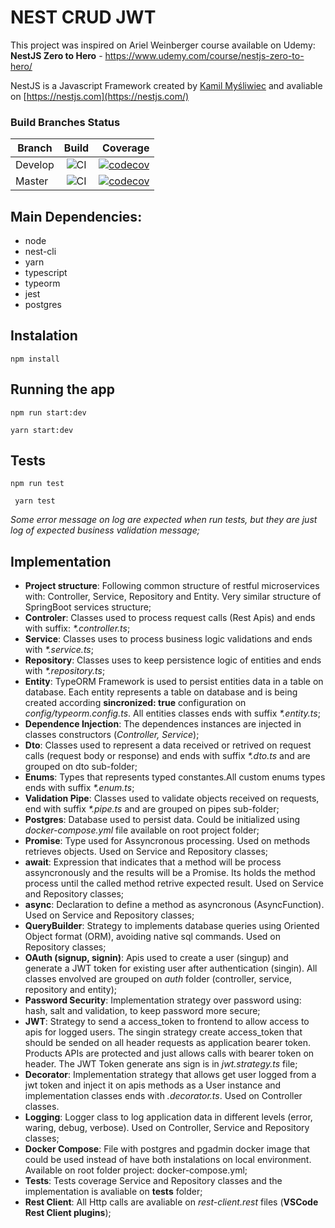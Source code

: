 # NEST CRUD JWT

This project was inspired on Ariel Weinberger course available on Udemy: **NestJS Zero to Hero** - https://www.udemy.com/course/nestjs-zero-to-hero/

NestJS is a Javascript Framework created by [Kamil Myśliwiec](https://kamilmysliwiec.com) and avaliable on [https://nestjs.com](https://nestjs.com/)

### Build Branches Status

| Branch        | Build         | Coverage  |
| ------------- |:-------------:| ---------:|
| Develop       | ![CI](https://github.com/oseasjs/nest-crud-jwt/workflows/CI/badge.svg?branch=develop) | [![codecov](https://codecov.io/gh/oseasjs/nest-crud-jwt/branch/develop/graph/badge.svg)](https://codecov.io/gh/oseasjs/nest-crud-jwt/branch/develop) |
| Master        | ![CI](https://github.com/oseasjs/nest-crud-jwt/workflows/CI/badge.svg?branch=master)  | [![codecov](https://codecov.io/gh/oseasjs/nest-crud-jwt/branch/master/graph/badge.svg)](https://codecov.io/gh/oseasjs/nest-crud-jwt/branch/master)  |



## Main Dependencies:

- node
- nest-cli
- yarn
- typescript
- typeorm
- jest
- postgres

## Instalation

```npm install```


## Running the app

``` npm run start:dev ```

``` yarn start:dev ```


## Tests

``` npm run test ```

``` yarn test```

_Some error message on log are expected when run tests, but they are just log of expected business validation message;_

## Implementation

- **Project structure**: Following common structure of restful microservices with: Controller, Service, Repository and Entity. Very similar structure of SpringBoot services structure;
- **Controler**: Classes used to process request calls (Rest Apis) and ends with suffix: _*.controller.ts_;
- **Service**: Classes uses to process business logic validations and ends with _*.service.ts_;
- **Repository**: Classes uses to keep persistence logic of entities and ends with _*.repository.ts_;
- **Entity**: TypeORM Framework is used to persist entities data in a table on database. Each entity represents a table on database and is being created according **sincronized: true** configuration on _config/typeorm.config.ts_. All entities classes ends with suffix _*.entity.ts_;
- **Dependence Injection**: The dependences instances are injected in classes constructors (_Controller, Service_);
- **Dto**: Classes used to represent a data received or retrived on request calls (request body or response) and ends with suffix _*.dto.ts_ and are grouped on dto sub-folder;
- **Enums**: Types that represents typed constantes.All custom enums types ends with suffix _*.enum.ts_;
- **Validation Pipe**: Classes used to validate objects received on requests, end with suffix _*.pipe.ts_ and are grouped on pipes sub-folder;
- **Postgres**: Database used to persist data. Could be initialized using _docker-compose.yml_ file available on root project folder;
- **Promise**: Type used for Assyncronous processing. Used on methods retrieves objects. Used on Service and Repository classes;
- **await**: Expression that indicates that a method will be process assyncronously and the results will be a Promise. Its holds the method process until the called method retrive expected result. Used on Service and Repository classes;
- **async**: Declaration to define a method as asyncronous (AsyncFunction). Used on Service and Repository classes;
- **QueryBuilder**: Strategy to implements database queries using Oriented Object format (ORM), avoiding native sql commands. Used on Repository classes;
- **OAuth (signup, signin)**: Apis used to create a user (singup) and generate a JWT token for existing user after authentication (singin). All classes envolved are grouped on _auth_ folder (controller, service, repository and entity);
- **Password Security**: Implementation strategy over password using: hash, salt and validation, to keep password more secure;
- **JWT**: Strategy to send a access_token to frontend to allow access to apis for logged users. The singin strategy create access_token that should be sended on all header requests as application bearer token. Products APIs are protected and just allows calls with bearer token on header. The JWT Token generate ans sign is in _jwt.strategy.ts_ file;
- **Decorator**: Implementation strategy that allows get user logged from a jwt token and inject it on apis methods as a User instance and implementation classes ends with _.decorator.ts_. Used on Controller classes.
- **Logging**: Logger class to log application data in different levels (error, waring, debug, verbose). Used on Controller, Service and Repository classes;
- **Docker Compose**: File with postgres and pgadmin docker image that could be used instead of have both instalations on local environment. Available on root folder project: docker-compose.yml;
- **Tests**: Tests coverage Service and Repository classes and the implementation is avaliable on __tests__ folder;
- **Rest Client**: All Http calls are avaliable on _rest-client.rest_ files (**VSCode Rest Client plugins**);


